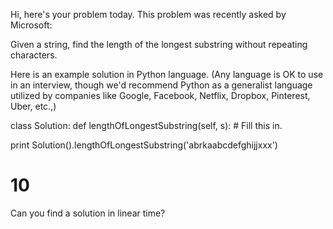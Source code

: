 Hi, here's your problem today. This problem was recently asked by Microsoft:

Given a string, find the length of the longest substring without repeating characters.

Here is an example solution in Python language. (Any language is OK to use in an interview, though we'd recommend Python as a generalist language utilized by companies like Google, Facebook, Netflix, Dropbox, Pinterest, Uber, etc.,)

class Solution:
  def lengthOfLongestSubstring(self, s):
    # Fill this in.

print Solution().lengthOfLongestSubstring('abrkaabcdefghijjxxx')
# 10

Can you find a solution in linear time?
